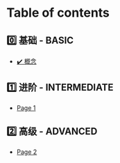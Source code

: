 # Table of contents

## 0️⃣ 基础 - BASIC

* [✔️ 概念](README.md)

## 1️⃣ 进阶 - INTERMEDIATE

* [Page 1](jin-jie-intermediate/page-1.md)

## 2️⃣ 高级 - ADVANCED

* [Page 2](gao-ji-advanced/page-2.md)
